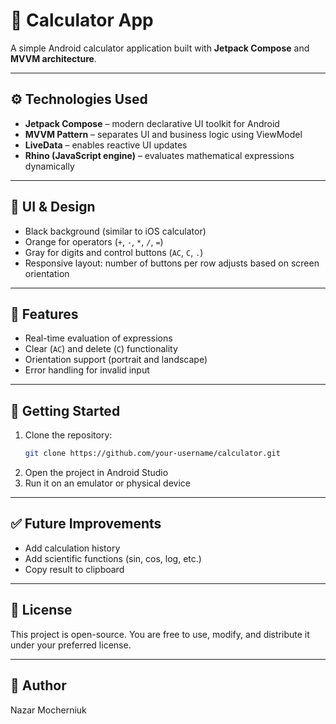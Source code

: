 # 📱 Calculator App

A simple Android calculator application built with **Jetpack Compose** and **MVVM architecture**.

---

## ⚙️ Technologies Used

- **Jetpack Compose** – modern declarative UI toolkit for Android
- **MVVM Pattern** – separates UI and business logic using ViewModel
- **LiveData** – enables reactive UI updates
- **Rhino (JavaScript engine)** – evaluates mathematical expressions dynamically

---

## 🎨 UI & Design

- Black background (similar to iOS calculator)
- Orange for operators (`+`, `-`, `*`, `/`, `=`)
- Gray for digits and control buttons (`AC`, `C`, `.`)
- Responsive layout: number of buttons per row adjusts based on screen orientation

---

## 📱 Features

- Real-time evaluation of expressions
- Clear (`AC`) and delete (`C`) functionality
- Orientation support (portrait and landscape)
- Error handling for invalid input

---

## 🚀 Getting Started

1. Clone the repository:
   ```bash
   git clone https://github.com/your-username/calculator.git
   ```
2. Open the project in Android Studio
3. Run it on an emulator or physical device

---

## ✅ Future Improvements
* Add calculation history
* Add scientific functions (sin, cos, log, etc.)
* Copy result to clipboard

---

## 📄 License
This project is open-source. You are free to use, modify, and distribute it under your preferred license.

---

## 👤 Author
Nazar Mocherniuk

